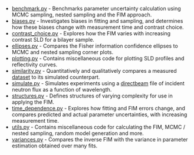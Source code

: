 * [benchmark.py](/fisher-information/benchmark.py) - Benchmarks parameter uncertainty calculation using MCMC sampling, nested sampling and the FIM approach.
* [biases.py](/fisher-information/biases.py) - Investigates biases in fitting and sampling, and determines how these biases change with measurement time and contrast choice.
* [contrast_choice.py](/fisher-information/contrast_choice.py) - Explores how the FIM varies with increasing contrast SLD for a bilayer sample.
* [ellipses.py](/fisher-information/ellipses.py) - Compares the Fisher information confidence ellipses to MCMC and nested sampling corner plots.
* [plotting.py](/fisher-information/plotting.py) - Contains miscellaneous code for plotting SLD profiles and reflectivity curves.
* [similarity.py](/fisher-information/similarity.py) - Quantitatively and qualitatively compares a measured [dataset](/fisher-information/data/QCS_sample) to its simulated counterpart.
* [simulate.py](/fisher-information/simulate.py) - Simulates experiments using a [directbeam](/fisher-information/data/directbeam/directbeam_wavelength.dat) file of incident neutron flux as a function of wavelength.
* [structures.py](/fisher-information/structures.py) - Defines structures of varying complexity for use in applying the FIM.
* [time_dependence.py](/fisher-information/time_dependence.py) - Explores how fitting and FIM errors change, and compares predicted and actual parameter uncertainties, with increasing measurement time.
* [utils.py](/fisher-information/utils.py) - Contains miscellaneous code for calculating the FIM, MCMC / nested sampling, random model generation and more.
* [variances.py](/fisher-information/variances.py) - Compares the inverse FIM with the variance in parameter estimation obtained over many fits.
